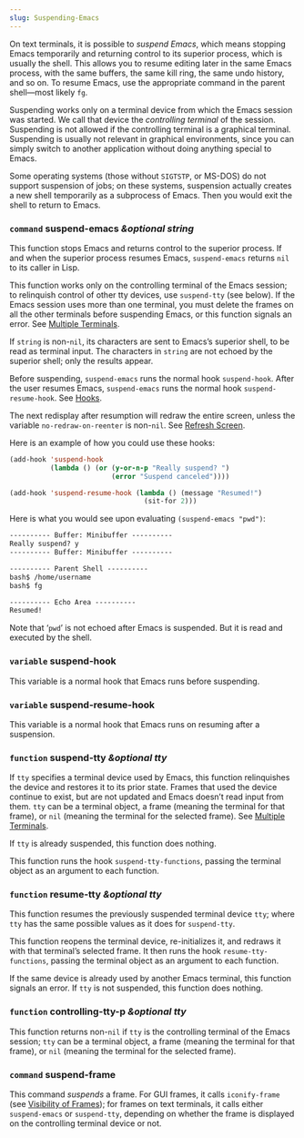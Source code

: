 ```yaml
---
slug: Suspending-Emacs
---
```


On text terminals, it is possible to *suspend Emacs*, which means stopping Emacs temporarily and returning control to its superior process, which is usually the shell. This allows you to resume editing later in the same Emacs process, with the same buffers, the same kill ring, the same undo history, and so on. To resume Emacs, use the appropriate command in the parent shell—most likely `fg`.

Suspending works only on a terminal device from which the Emacs session was started. We call that device the *controlling terminal* of the session. Suspending is not allowed if the controlling terminal is a graphical terminal. Suspending is usually not relevant in graphical environments, since you can simply switch to another application without doing anything special to Emacs.

Some operating systems (those without `SIGTSTP`, or MS-DOS) do not support suspension of jobs; on these systems, suspension actually creates a new shell temporarily as a subprocess of Emacs. Then you would exit the shell to return to Emacs.

### <span className="tag command">`command`</span> **suspend-emacs** *\&optional string*

This function stops Emacs and returns control to the superior process. If and when the superior process resumes Emacs, `suspend-emacs` returns `nil` to its caller in Lisp.

This function works only on the controlling terminal of the Emacs session; to relinquish control of other tty devices, use `suspend-tty` (see below). If the Emacs session uses more than one terminal, you must delete the frames on all the other terminals before suspending Emacs, or this function signals an error. See [Multiple Terminals](Multiple-Terminals).

If `string` is non-`nil`, its characters are sent to Emacs’s superior shell, to be read as terminal input. The characters in `string` are not echoed by the superior shell; only the results appear.

Before suspending, `suspend-emacs` runs the normal hook `suspend-hook`. After the user resumes Emacs, `suspend-emacs` runs the normal hook `suspend-resume-hook`. See [Hooks](Hooks).

The next redisplay after resumption will redraw the entire screen, unless the variable `no-redraw-on-reenter` is non-`nil`. See [Refresh Screen](Refresh-Screen).

Here is an example of how you could use these hooks:

```lisp
(add-hook 'suspend-hook
          (lambda () (or (y-or-n-p "Really suspend? ")
                         (error "Suspend canceled"))))
```

```lisp
(add-hook 'suspend-resume-hook (lambda () (message "Resumed!")
                                 (sit-for 2)))
```

Here is what you would see upon evaluating `(suspend-emacs "pwd")`:

```lisp
---------- Buffer: Minibuffer ----------
Really suspend? y
---------- Buffer: Minibuffer ----------
```



```lisp
---------- Parent Shell ----------
bash$ /home/username
bash$ fg
```



```lisp
---------- Echo Area ----------
Resumed!
```

Note that ‘`pwd`’ is not echoed after Emacs is suspended. But it is read and executed by the shell.

### <span className="tag variable">`variable`</span> **suspend-hook**

This variable is a normal hook that Emacs runs before suspending.

### <span className="tag variable">`variable`</span> **suspend-resume-hook**

This variable is a normal hook that Emacs runs on resuming after a suspension.

### <span className="tag function">`function`</span> **suspend-tty** *\&optional tty*

If `tty` specifies a terminal device used by Emacs, this function relinquishes the device and restores it to its prior state. Frames that used the device continue to exist, but are not updated and Emacs doesn’t read input from them. `tty` can be a terminal object, a frame (meaning the terminal for that frame), or `nil` (meaning the terminal for the selected frame). See [Multiple Terminals](Multiple-Terminals).

If `tty` is already suspended, this function does nothing.

This function runs the hook `suspend-tty-functions`, passing the terminal object as an argument to each function.

### <span className="tag function">`function`</span> **resume-tty** *\&optional tty*

This function resumes the previously suspended terminal device `tty`; where `tty` has the same possible values as it does for `suspend-tty`.

This function reopens the terminal device, re-initializes it, and redraws it with that terminal’s selected frame. It then runs the hook `resume-tty-functions`, passing the terminal object as an argument to each function.

If the same device is already used by another Emacs terminal, this function signals an error. If `tty` is not suspended, this function does nothing.

### <span className="tag function">`function`</span> **controlling-tty-p** *\&optional tty*

This function returns non-`nil` if `tty` is the controlling terminal of the Emacs session; `tty` can be a terminal object, a frame (meaning the terminal for that frame), or `nil` (meaning the terminal for the selected frame).

### <span className="tag command">`command`</span> **suspend-frame**

This command *suspends* a frame. For GUI frames, it calls `iconify-frame` (see [Visibility of Frames](Visibility-of-Frames)); for frames on text terminals, it calls either `suspend-emacs` or `suspend-tty`, depending on whether the frame is displayed on the controlling terminal device or not.

